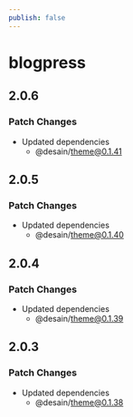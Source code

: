```yaml
---
publish: false
---
```


# blogpress

## 2.0.6
### Patch Changes

- Updated dependencies
  - @desain/theme@0.1.41

## 2.0.5

### Patch Changes

- Updated dependencies
  - @desain/theme@0.1.40

## 2.0.4

### Patch Changes

- Updated dependencies
  - @desain/theme@0.1.39

## 2.0.3

### Patch Changes

- Updated dependencies
  - @desain/theme@0.1.38
